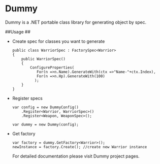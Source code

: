 Dummy
=====

Dummy is a .NET portable class library for generating object by spec.

##Usage ##

<ul>
  <li>Create spec for classes you want to generate


    public class WarriorSpec : FactorySpec<Warrior>
    {
        public WarriorSpec()
        {
            ConfigureProperties(
               For(n =>n.Name).GenerateWith(ctx =>"Name-"+ctx.Index),
			   For(n =>n.Hp).GenerateWith(100) 	
              );
        }
    }


</li> 
<li>Register specs
	
    var config = new DummyConfig()
		.Register<Warrior, WarriorSpec>()
		.Register<Weapon, WeaponSpec>();

	var dummy = new Dummy(config);

</li>	
<li>Get factory
    
	var factory = dummy.GetFactory<Warrior>();
	newInstance = factory.Create(); //create new Warrior instance 
</li>


For detailed documentation please visit Dummy project pages.
